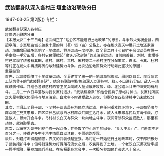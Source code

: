 ### 武装翻身队深入各村庄  垣曲边沿联防分田

1947-03-25
第2版()
专栏：

    武装翻身队深入各村庄
    垣曲边沿联防分田
    【本报太岳二十三日电】垣曲纠正了“边沿区不能进行土地改革”的思想，斗争烈火弥漫全县，西起皋落、东至垣曲城长达数十里的绛（县）垣（曲）公路上，亦在炮火连天中展开土地还家运动。垣曲曾因战争影响了土地改革，群众运动一度停滞。自全县二月十七日扩干会议动员布置一手拿枪一手分田后，各村农民便掀起“磨快刀砍封建”的总清算运动。目前同善镇、刘村、南堰等村已实现了耕者有其田，驻村、陈村、丰村、宋村等二十余村正在分配果实，白水、长真、杜村等村正在炮火中再接再厉的与封建势力斗争。此次边沿地区群众行动如此坚决的原因：
    重要经验
    首先，以武装保障了土地改革运动，全县建立了统一的土地改革指挥部，组织以营兵、民兵及武工队为骨干的“武装翻身队”，结合各联防村指挥部深入边沿各村，敌人不出进行分田，敌人一动就联防作战。并结合各联防村的警卫民兵向敌人据点展开攻势，绛、垣公路上廿天中每天均有战斗，二月二十六日皋落敌向我长直村进扰，“武装翻身队”即结合民兵于原峪村伏击，长直村所属之火星村群众仍坚持与地主清算。白水村不时遭受敌人进攻，但群众在四处转移中仍未放松分田。
    其次，全县上至县干部、下至村干部皆展开为民立功运动，在任何艰难的环境下，干部都坚决与群众同生死共患难，四区区长吕斌与白水村群众共同生活月余，敌人出来即与民兵并肩作战，打退敌人，照常开会斗争。马村村长白天与群众一块向地主斗争，夜间带领群众监视敌人，那里有动静，就往那里去。
    再次，以雇贫为骨干团结中农一起斗争，并争取了中小地主的回头。“斗大不斗小”，打击面不足百分之十，使得许多中小地主情愿自动清算，不愿逃跑受罪。
    最后，封建打击得越彻底，农民的武装便越坚强。马村在一开始进行土地改革时，仅干部积极分子武装掩护斗争；但将封建势力打得落花流水之后，农民得到了土地，一个老汉白天黑夜皆牢握一颗手榴弹，要参加民兵杀敌。在庆祝翻身大会中，一次报名参加民兵者达八十余人。
